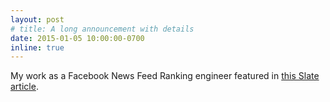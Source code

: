 ```yaml
---
layout: post
# title: A long announcement with details
date: 2015-01-05 10:00:00-0700
inline: true
---
```


My work as a Facebook News Feed Ranking engineer featured in [this Slate article](http://www.slate.com/articles/technology/cover_story/2016/01/how_facebook_s_news_feed_algorithm_works.html).

<!-- Announcements and news can be much longer than just quick inline posts. In fact, they can have all the features available for the standard blog posts. See below.

***

Chambray asymmetrical paleo salvia, sartorial umami four loko master cleanse drinking vinegar brunch. <a href="https://www.pinterest.com">Pinterest</a> DIY authentic Schlitz, hoodie Intelligentsia butcher trust fund brunch shabby chic Kickstarter forage flexitarian. Direct trade <a href="https://en.wikipedia.org/wiki/Cold-pressed_juice">cold-pressed</a> meggings stumptown plaid, pop-up taxidermy. Hoodie XOXO fingerstache scenester Echo Park.

#### Hipster list
<ul>
    <li>brunch</li>
    <li>fixie</li>
    <li>raybans</li>
    <li>messenger bag</li>
</ul>

Hoodie Thundercats retro, tote bag 8-bit Godard craft beer gastropub. Truffaut Tumblr taxidermy, raw denim Kickstarter sartorial dreamcatcher.

***

Pug heirloom High Life vinyl swag, single-origin coffee four dollar toast taxidermy reprehenderit fap distillery master cleanse locavore. Est anim sapiente leggings Brooklyn ea.

> We do not grow absolutely, chronologically. We grow sometimes in one dimension, and not in another, unevenly. We grow partially.
> —Anais Nin

Fap aliqua qui, scenester pug Echo Park polaroid irony shabby chic ex cardigan church-key Odd Future accusamus. -->